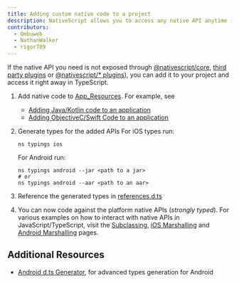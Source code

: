 ```yaml
---
title: Adding custom native code to a project
description: NativeScript allows you to access any native API anytime in your app.
contributors:
  - Ombuweb
  - NathanWalker
  - rigor789
---
```


If the native API you need is not exposed through [@nativescript/core](/core/#nativescript-core), [third party plugins](https://market.nativescript.org/) or [@nativescript/\* plugins](https://v8.docs.nativescript.org/plugins/index.html)), you can add it to your project and access it right away in TypeScript.

1. Add native code to [App_Resources](/project-structure/app-resources). For example, see

   - [Adding Java/Kotlin code to an application](/project-structure/app-resources#adding-native-code-to-an-application)
   - [Adding ObjectiveC/Swift Code to an application](/project-structure/app-resources#adding-objectivec-swift-code-to-an-application)

2. Generate types for the added APIs
   For iOS types run:

   ```cli
   ns typings ios
   ```

   For Android run:

   ```cli
   ns typings android --jar <path to a jar>
   # or
   ns typings android --aar <path to an aar>
   ```

3. Reference the generated types in [references.d.ts](/project-structure/references-d-ts)

4. You can now code against the platform native APIs (_strongly typed_). For various examples on how to interact with native APIs in JavaScript/TypeScript, visit the [Subclassing](/guide/subclassing/), [iOS Marshalling](/guide/ios-marshalling) and [Android Marshalling](/guide/android-marshalling) pages.

## Additional Resources

- [Android d.ts Generator](https://github.com/NativeScript/android-dts-generator), for advanced types generation for Android
